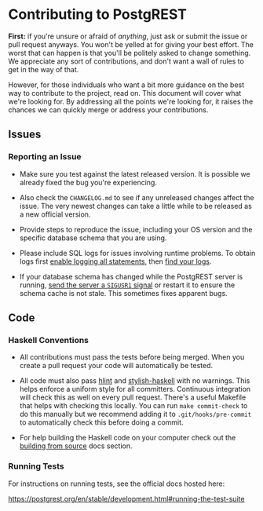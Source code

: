 # Contributing to PostgREST

**First:** if you're unsure or afraid of _anything_, just ask or
submit the issue or pull request anyways. You won't be yelled at
for giving your best effort. The worst that can happen is that
you'll be politely asked to change something. We appreciate any
sort of contributions, and don't want a wall of rules to get in the
way of that.

However, for those individuals who want a bit more guidance on the
best way to contribute to the project, read on. This document will
cover what we're looking for. By addressing all the points we're
looking for, it raises the chances we can quickly merge or address
your contributions.

## Issues

### Reporting an Issue

* Make sure you test against the latest released version. It is possible
  we already fixed the bug you're experiencing.

* Also check the `CHANGELOG.md` to see if any unreleased changes affect
  the issue. The very newest changes can take a little while to be released
  as a new official version.

* Provide steps to reproduce the issue, including your OS version and
  the specific database schema that you are using.

* Please include SQL logs for issues involving runtime problems. To obtain logs first
  [enable logging all statements](http://www.microhowto.info/howto/log_all_queries_to_a_postgresql_server.html),
  then [find your logs](http://blog.endpoint.com/2014/11/dear-postgresql-where-are-my-logs.html).

* If your database schema has changed while the PostgREST server is running,
  [send the server a `SIGUSR1` signal](http://postgrest.org/en/stable/admin.html#schema-reloading) or restart it to ensure the schema cache
  is not stale. This sometimes fixes apparent bugs.

## Code

### Haskell Conventions

* All contributions must pass the tests before being merged. When
  you create a pull request your code will automatically be tested.

* All code must also pass [hlint](http://community.haskell.org/~ndm/hlint/) and [stylish-haskell](https://github.com/jaspervdj/stylish-haskell)
  with no warnings. This helps enforce a uniform style for all committers. Continuous integration will check this as well on every
  pull request. There's a useful Makefile that helps with checking this locally. You can run `make commit-check` to do this manually but
  we recommend adding it to `.git/hooks/pre-commit` to automatically check this before doing a commit.

* For help building the Haskell code on your computer check out the [building from
  source](https://postgrest.org/en/stable/development.html#build-from-source) docs section.

### Running Tests

For instructions on running tests, see the official docs hosted here:

https://postgrest.org/en/stable/development.html#running-the-test-suite
